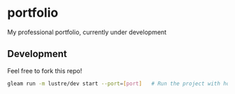 # portfolio

My professional portfolio, currently under development

## Development

Feel free to fork this repo!

```sh
gleam run -m lustre/dev start --port=[port]   # Run the project with hot reloading (requires inotify-tools)
```
